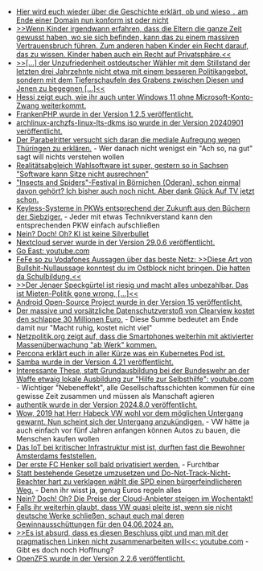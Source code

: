 * [Hier wird euch wieder über die Geschichte erklärt, ob und wieso `.` am Ende einer Domain nun konform ist oder nicht](https://utcc.utoronto.ca/~cks/space/blog/tech/DomainDotAtEndStatus)
* [>>Wenn Kinder irgendwann erfahren, dass die Eltern die ganze Zeit gewusst haben, wo sie sich befinden, kann das zu einem massiven Vertrauensbruch führen. Zum anderen haben Kinder ein Recht darauf, das zu wissen. Kinder haben auch ein Recht auf Privatsphäre.<<](https://netzpolitik.org/2024/gps-tracker-fuer-kinder-kinder-haben-auch-ein-recht-auf-privatsphaere/)
* [>>[...] der Unzufriedenheit ostdeutscher Wähler mit dem Stillstand der letzten drei Jahrzehnte nicht etwa mit einem besseren Politikangebot, sondern mit dem Tiefer­schaufeln des Grabens zwischen Diesen und Jenen zu begegnen [...]<<](https://tuxproject.de/blog/2024/09/nachbetrachtung-zu-den-wahlen-im-osten/)
* [Hessi zeigt euch, wie ihr auch unter Windows 11 ohne Microsoft-Konto-Zwang weiterkommt.](https://hessburg.de/windows-ohne-microsoft-konto-zwang-installieren-herbst-2024/)
* [FrankenPHP wurde in der Version 1.2.5 veröffentlicht.](https://github.com/dunglas/frankenphp/releases/tag/v1.2.5)
* [archlinux-archzfs-linux-lts-dkms iso wurde in der Version 20240901 veröffentlicht.](https://github.com/stevleibelt/arch-linux-live-cd-iso-with-zfs/releases/tag/20240901)
* [Der Parabelritter versucht sich daran die mediale Aufregung wegen Thüringen zu erklären.](https://www.youtube.com/watch?v=1Iq4YUkifL0) - Wer danach nicht wenigst ein "Ach so, na gut" sagt will nichts verstehen wollen
* [Realitätsabgleich Wahlsoftware ist super, gestern so in Sachsen "Software kann Sitze nicht ausrechnen"](https://blog.fefe.de/?ts=982b52bc)
* ["Insects and Spiders"-Festival in Börnichen (Oderan), schon einmal davon gehört? Ich bisher auch noch nicht. Aber dank Glück Auf TV jetzt schon.](https://www.youtube.com/watch?v=zjxYQsq07B4)
* [Keyless-Systeme in PKWs entsprechend der Zukunft aus den Büchern der Siebziger.](https://www.borncity.com/blog/2024/09/02/adac-keyless-systeme-in-pkws-in-2024-immer-noch-leicht-zu-hacken/) - Jeder mit etwas Technikverstand kann den entsprechenden PKW einfach aufschließen
* [Nein? Doch! Oh? KI ist keine Silverbullet](https://blog.fefe.de/?ts=9828225f)
* [Nextcloud server wurde in der Version 29.0.6 veröffentlicht.](https://github.com/nextcloud/server/releases/tag/v29.0.6)
* [Go East: youtube.com](https://youtu.be/pljUktUKnb8?t=1158)
* [FeFe so zu Vodafones Aussagen über das beste Netz: >>Diese Art von Bullshit-Nullaussage konntest du im Ostblock nicht bringen. Die hatten da Schulbildung.<<](https://blog.fefe.de/?ts=9829e527)
* [>>Der Jenaer Speckgürtel ist riesig und macht alles unbezahlbar. Das ist Mieten-Politik gone wrong, [...]<<](https://blog.fefe.de/?ts=9829d796)
* [Android Open-Source Project wurde in der Version 15 veröffentlicht.](https://www.phoronix.com/news/Android-15-AOSP-Release)
* [Der massive und vorsätzliche Datenschutzverstoß von Clearview kostet den schlappe 30 Millionen Euro.](https://www.bleepingcomputer.com/news/legal/clearview-ai-fined-305-million-by-dutch-dpa-for-unlawful-data-collection/) - Diese Summe bedeutet am Ende damit nur "Macht ruhig, kostet nicht viel"
* [Netzpolitik.org zeigt auf, dass die Smartphones weiterhin mit aktivierter Massenüberwachung "ab Werk" kommen.](https://netzpolitik.org/2024/werbe-ids-damals-und-heute-wer-nicht-aufpasst-wird-getrackt/)
* [Percona erklärt euch in aller Kürze was ein Kubernetes Pod ist.](https://www.percona.com/blog/what-are-kubernetes-pods-a-deep-dive/)
* [Samba wurde in der Version 4.21 veröffentlicht.](https://www.phoronix.com/news/Samba-4.21-Released)
* [Interessante These, statt Grundausbildung bei der Bundeswehr an der Waffe etwaig lokale Ausbildung zur "Hilfe zur Selbsthilfe": youtube.com](https://youtu.be/y9MwWs81W_c?t=1396) - Wichtiger "Nebeneffekt", alle Gesellschaftsschichten kommen für eine gewisse Zeit zusammen und müssen als Manschaft agieren
* [authentik wurde in der Version 2024.8.0 veröffentlicht.](https://github.com/goauthentik/authentik/releases/tag/version/2024.8.0)
* [Wow, 2019 hat Herr Habeck VW wohl vor dem möglichen Untergang gewarnt. Nun scheint sich der Untergang anzukündigen.](https://blog.fefe.de/?ts=98268a45) - VW hätte ja auch einfach vor fünf Jahren anfangen können Autos zu bauen, die Menschen kaufen wollen
* [Das IoT bei kritischer Infrastruktur mist ist, durften fast die Bewohner Amsterdams feststellen.](https://blog.fefe.de/?ts=9826837a)
* [Der erste FC Henker soll bald privatisiert werden.](https://blog.fefe.de/?ts=9826d6bd) - Furchtbar
* [Statt bestehende Gesetze umzusetzen und Do-Not-Track-Nicht-Beachter hart zu verklagen wählt die SPD einen bürgerfeindlicheren Weg.](https://blog.fefe.de/?ts=98267c8f) - Denn ihr wisst ja, genug Euros regeln alles
* [Nein? Doch! Oh? Die Preise der Cloud-Anbieter steigen im Wochentakt!](https://blog.fefe.de/?ts=9826a29c)
* [Falls ihr weiterhin glaubt, dass VW quasi pleite ist, wenn sie nicht deutsche Werke schließen, schaut euch mal deren Gewinnausschüttungen für den 04.06.2024 an.](https://blog.fefe.de/?ts=98269d8a)
* [>>Es ist absurd, dass es diesen Beschluss gibt und man mit der pragmatischen Linken nicht zusammenarbeiten will<<: youtube.com](https://youtu.be/O7g82k2ZYJU?t=546) - Gibt es doch noch Hoffnung?
* [OpenZFS wurde in der Version 2.2.6 veröffentlicht.](https://github.com/openzfs/zfs/releases/tag/zfs-2.2.6)
